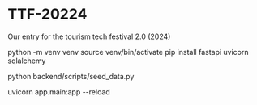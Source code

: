 # TTF-20224
Our entry for the tourism tech festival 2.0 (2024)


python -m venv venv
source venv/bin/activate
pip install fastapi uvicorn sqlalchemy

python backend/scripts/seed_data.py

uvicorn app.main:app --reload